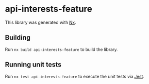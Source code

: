 # api-interests-feature

This library was generated with [Nx](https://nx.dev).

## Building

Run `nx build api-interests-feature` to build the library.

## Running unit tests

Run `nx test api-interests-feature` to execute the unit tests via [Jest](https://jestjs.io).
